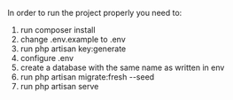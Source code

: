 In order to run the project properly you need to:

1. run composer install
2. change .env.example to .env
3. run php artisan key:generate
4. configure .env
5. create a database with the same name as written in env
6. run php artisan migrate:fresh --seed
7. run php artisan serve
